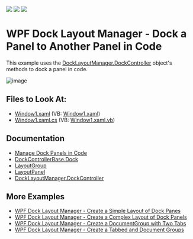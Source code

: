 <!-- default badges list -->
![](https://img.shields.io/endpoint?url=https://codecentral.devexpress.com/api/v1/VersionRange/128643490/21.1.5%2B)
[![](https://img.shields.io/badge/Open_in_DevExpress_Support_Center-FF7200?style=flat-square&logo=DevExpress&logoColor=white)](https://supportcenter.devexpress.com/ticket/details/E1639)
[![](https://img.shields.io/badge/📖_How_to_use_DevExpress_Examples-e9f6fc?style=flat-square)](https://docs.devexpress.com/GeneralInformation/403183)
<!-- default badges end -->

# WPF Dock Layout Manager - Dock a Panel to Another Panel in Code

This example uses the [DockLayoutManager.DockController](https://docs.devexpress.com/WPF/DevExpress.Xpf.Docking.DockController) object's methods to dock a panel in code.

![image](https://user-images.githubusercontent.com/12169834/173894332-4b7ecbb2-77e2-4396-bbf7-d66f29ffe252.png)

<!-- default file list -->
## Files to Look At:

* [Window1.xaml](./CS/DockPanelInCode_Ex/Window1.xaml) (VB: [Window1.xaml](./VB/DockPanelInCode_Ex/Window1.xaml))
* [Window1.xaml.cs](./CS/DockPanelInCode_Ex/Window1.xaml.cs) (VB: [Window1.xaml.vb](./VB/DockPanelInCode_Ex/Window1.xaml.vb))
<!-- default file list end -->

## Documentation

- [Manage Dock Panels in Code](https://docs.devexpress.com/WPF/15540/controls-and-libraries/layout-management/dock-windows/miscellaneous/managing-dock-panels-in-code)
- [DockControllerBase.Dock](https://docs.devexpress.com/WPF/DevExpress.Xpf.Docking.DockControllerBase.Dock(DevExpress.Xpf.Docking.BaseLayoutItem-DevExpress.Xpf.Docking.BaseLayoutItem-DevExpress.Xpf.Layout.Core.DockType))
- [LayoutGroup](https://docs.devexpress.com/WPF/DevExpress.Xpf.Docking.LayoutGroup)
- [LayoutPanel](https://docs.devexpress.com/WPF/DevExpress.Xpf.Docking.LayoutPanel)
- [DockLayoutManager.DockController](https://docs.devexpress.com/WPF/DevExpress.Xpf.Docking.DockController)

## More Examples

- [WPF Dock Layout Manager - Create a Simple Layout of Dock Panes](https://github.com/DevExpress-Examples/how-to-create-a-simple-layout-of-dock-panes-e1600)
- [WPF Dock Layout Manager - Create a Complex Layout of Dock Panels](https://github.com/DevExpress-Examples/how-to-create-a-complex-layout-of-dock-panels-e1663)
- [WPF Dock Layout Manager - Сreate a DocumentGroup with Two Tabs](https://github.com/DevExpress-Examples/how-to-create-a-documentgroup-with-two-tabs-e1670)
- [WPF Dock Layout Manager - Create a Tabbed and Document Groups](https://github.com/DevExpress-Examples/how-to-create-a-tabbedgroup-and-documentgroup-groups-e1656)
